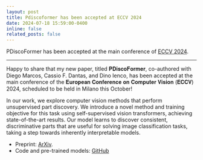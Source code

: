 ```yaml
---
layout: post
title: Pdiscoformer has been accepted at ECCV 2024
date: 2024-07-18 15:59:00-0400
inline: false
related_posts: false
---
```


PDiscoFormer has been accepted at the main conference of [ECCV 2024](https://eccv2024.ecva.net/).

---

Happy to share that my new paper, titled 𝐏𝐃𝐢𝐬𝐜𝐨𝐅𝐨𝐫𝐦𝐞𝐫, co-authored with Diego Marcos, Cassio F. Dantas, and Dino Ienco, has been accepted at the main conference of the 𝐄𝐮𝐫𝐨𝐩𝐞𝐚𝐧 𝐂𝐨𝐧𝐟𝐞𝐫𝐞𝐧𝐜𝐞 𝐨𝐧 𝐂𝐨𝐦𝐩𝐮𝐭𝐞𝐫 𝐕𝐢𝐬𝐢𝐨𝐧 (𝐄𝐂𝐂𝐕) 2024, scheduled to be held in Milano this October!

In our work, we explore computer vision methods that perform unsupervised part discovery. We introduce a novel method and training objective for this task using self-supervised vision transformers, achieving state-of-the-art results. Our model learns to discover consistent, discriminative parts that are useful for solving image classification tasks, taking a step towards inherently interpretable models.

- Preprint: [ArXiv](https://arxiv.org/abs/2407.04538).
- Code and pre-trained models: [GitHub](https://github.com/ananthu-aniraj/pdiscoformer)
